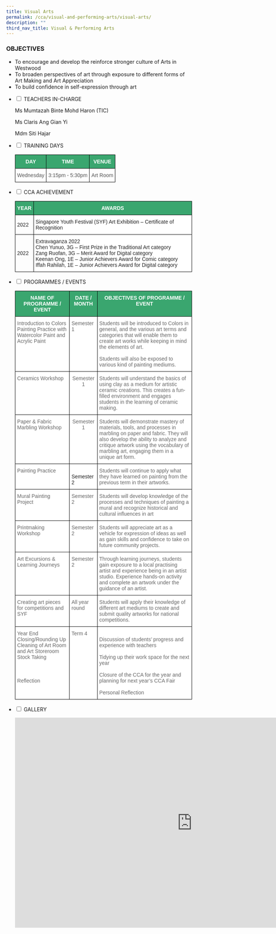 ```yaml
---
title: Visual Arts
permalink: /cca/visual-and-performing-arts/visual-arts/
description: ""
third_nav_title: Visual & Performing Arts
---
```

### OBJECTIVES

*   To encourage and develop the reinforce stronger culture of Arts in Westwood 
*   To broaden perspectives of art through exposure to different forms of Art Making and Art Appreciation  
*   To build confidence in self-expression through art

 <ul class="jekyllcodex_accordion">

<li><input type="checkbox" id="accordion1">
<label for="accordion1">TEACHERS IN-CHARGE</label><div> 

<p>Ms Mumtazah Binte Mohd Haron (TIC)</p>
<p>Ms Claris Ang Gian Yi</p> 
<p>Mdm Siti Hajar</p>
</div></li>
    
<li><input type="checkbox" id="accordion2">
<label for="accordion2">TRAINING DAYS</label><div>

 <p>

<style type="text/css">
.tg  {border-collapse:collapse;border-spacing:0;}
.tg td{border-color:black;border-style:solid;border-width:1px;font-family:Arial, sans-serif;font-size:14px;
  overflow:hidden;padding:10px 5px;word-break:normal;}
.tg th{border-color:black;border-style:solid;border-width:1px;font-family:Arial, sans-serif;font-size:14px;
  font-weight:normal;overflow:hidden;padding:10px 5px;word-break:normal;}
.tg .tg-k0s0{background-color:#3AA66F;color:#FFF;font-weight:bold;text-align:center;vertical-align:middle}
.tg .tg-h4ku{color:#565656;text-align:center;vertical-align:middle}
.tg .tg-v4io{color:#565656;text-align:left;vertical-align:middle}
</style>
<table class="tg">
<thead>
  <tr>
    <th class="tg-k0s0"><span style="color:#FFF;background-color:#3AA66F">DAY</span></th>
    <th class="tg-k0s0"><span style="color:#FFF;background-color:#3AA66F">TIME</span></th>
    <th class="tg-k0s0"><span style="color:#FFF;background-color:#3AA66F">VENUE</span><br></th>
  </tr>
</thead>
<tbody>
  <tr>
    <td class="tg-v4io"><span style="color:#565656">Wednesday</span></td>
    <td class="tg-v4io"><span style="color:#565656">3:15pm - 5:30pm</span></td>
    <td class="tg-h4ku"><span style="color:#565656">Art Room</span><br></td>
  </tr>
</tbody>
</table></p>
</div></li>

<li><input type="checkbox" id="accordion3">
<label for="accordion3">CCA ACHIEVEMENT</label><div>
<p>
<style type="text/css">
.tg  {border-collapse:collapse;border-spacing:0;}
.tg td{border-color:black;border-style:solid;border-width:1px;font-family:Arial, sans-serif;font-size:14px;
  overflow:hidden;padding:10px 5px;word-break:normal;}
.tg th{border-color:black;border-style:solid;border-width:1px;font-family:Arial, sans-serif;font-size:14px;
  font-weight:normal;overflow:hidden;padding:10px 5px;word-break:normal;}
.tg .tg-k0s0{background-color:#3AA66F;color:#FFF;font-weight:bold;text-align:center;vertical-align:middle}
.tg .tg-a3j2{background-color:#FFF;color:#222;text-align:center;vertical-align:middle}
.tg .tg-1ppo{background-color:#FFF;color:#222;text-align:left;vertical-align:middle}
</style>
<table class="tg">
<thead>
  <tr>
    <th class="tg-k0s0"><span style="color:#FFF;background-color:#3AA66F">YEAR</span></th>
    <th class="tg-k0s0"><span style="color:#FFF;background-color:#3AA66F">AWARDS</span></th>
  </tr>
</thead>
<tbody>
	<tr>
    <td class="tg-v4io"><span style="color:#222;background-color:#FFF">2022</span></td>
    <td class="tg-1ppo"><span style="color:#222;background-color:#FFF">Singapore Youth Festival (SYF) Art Exhibition – Certificate of Recognition</span></td>
  </tr>
  <tr>
    <td class="tg-v4io"><span style="color:#222;background-color:#FFF">2022</span></td>
    <td class="tg-1ppo"><span style="color:#222;background-color:#FFF">Extravaganza 2022<br>
Chen Yunuo, 3G – First Prize in the Traditional Art category<br>
Zang Ruofan, 3G – Merit Award for Digital category<br>
Keenan Ong, 1E – Junior Achievers Award for Comic category<br>
Iffah Rahilah, 1E – Junior Achievers Award for Digital category</span></td>
  </tr>
</tbody>
</table></p>
</div></li>

<li><input type="checkbox" id="accordion4">
<label for="accordion4">PROGRAMMES / EVENTS</label><div>
<p>

<style type="text/css">
.tg  {border-collapse:collapse;border-spacing:0;}
.tg td{border-color:black;border-style:solid;border-width:1px;font-family:Arial, sans-serif;font-size:14px;
  overflow:hidden;padding:10px 5px;word-break:normal;}
.tg th{border-color:black;border-style:solid;border-width:1px;font-family:Arial, sans-serif;font-size:14px;
  font-weight:normal;overflow:hidden;padding:10px 5px;word-break:normal;}
.tg .tg-0y1c{background-color:#3AA66F;color:#FFF;font-weight:bold;text-align:center;vertical-align:top}
.tg .tg-cmm0{background-color:#FFF;color:#666;text-align:left;vertical-align:top}
.tg .tg-zqva{background-color:#FFF;color:#666;text-align:center;vertical-align:top}
.tg .tg-tsok{background-color:#FFF;color:#222;text-align:left;vertical-align:top}
.tg .tg-lygy{background-color:#FFF;color:#222;text-align:center;vertical-align:top}
</style>
<table class="tg">
<thead>
  <tr>
    <th class="tg-0y1c">NAME OF PROGRAMME / EVENT</th>
    <th class="tg-0y1c">DATE / MONTH</th>
    <th class="tg-0y1c">OBJECTIVES OF PROGRAMME / EVENT</th>
  </tr>
</thead>
<tbody>
  <tr>
    <td class="tg-cmm0">Introduction to Colors <br>Painting Practice with Watercolor Paint and Acrylic Paint<br></td>
    <td class="tg-cmm0"><span style="color:#666">Semester 1</span><br></td>
    <td class="tg-cmm0">Students will be introduced to Colors in general, and the various art terms and categories that will enable them to create art works while keeping in mind the elements of art.<br><br>Students will also be exposed to various kind of painting mediums.</td>
  </tr>
  <tr>
    <td class="tg-cmm0">Ceramics Workshop</td>
    <td class="tg-zqva">Semester 1 </td>
    <td class="tg-cmm0"><span style="color:#666">Students will understand the basics of using clay as a medium for artistic ceramic creations.  This creates a fun-filled environment and engages students in the learning of ceramic making. </span><br></td>
  </tr>
	<tr>
    <td class="tg-cmm0">Paper &amp; Fabric Marbling Workshop </td>
    <td class="tg-zqva">Semester 1 </td>
    <td class="tg-cmm0"><span style="color:#666">Students will demonstrate mastery of materials, tools, and processes in marbling on paper and fabric. They will also develop the ability to analyze and critique artwork using the vocabulary of marbling art, engaging them in a unique art form.</span><br></td>
  </tr>
  <tr>
    <td class="tg-cmm0">Painting Practice<br></td>
    <td class="tg-tsok"><br>Semester 2</td>
    <td class="tg-cmm0">Students will continue to apply what they have learned on painting from the previous term in their artworks. <br></td>
  </tr>
  <tr>
    <td class="tg-cmm0">Mural Painting Project<span style="color:#222;background-color:#FFF"> </span></td>
    <td class="tg-cmm0">Semester 2 </td>
    <td class="tg-cmm0"><span style="color:#666">Students will develop knowledge of the processes and techniques of painting a mural and recognize historical and cultural influences in art</span><br></td>
  </tr>
  <tr>
    <td class="tg-cmm0">Printmaking Workshop</td>
    <td class="tg-cmm0">Semester 2 </td>
    <td class="tg-cmm0">Students will appreciate art as a vehicle for expression of ideas as well as gain skills and confidence to take on future community projects.  </td>
  </tr>
	<tr>
    <td class="tg-cmm0">Art Excursions &amp; Learning Journeys</td>
    <td class="tg-cmm0">Semester 2 </td>
    <td class="tg-cmm0">Through learning journeys, students gain exposure to a local practising artist and experience being in an artist studio.
Experience hands-on activity and complete an artwork under the guidance of an artist.</td>
  </tr>
  <tr>
    <td class="tg-cmm0">Creating art pieces for competitions and SYF<span style="color:#222;background-color:#FFF"> </span></td>
    <td class="tg-cmm0">All year round </td>
    <td class="tg-cmm0">Students will apply their knowledge of different art mediums to create and submit quality artworks for national competitions. </td>
  </tr>
  <tr>
    <td class="tg-cmm0">Year End Closing/Rounding Up<br>Cleaning of Art Room and Art Storeroom<br>Stock Taking<br><br><br><br>Reflection</td>
    <td class="tg-cmm0"><span style="color:#666">Term 4</span><br></td>
    <td class="tg-cmm0"><br>Discussion of students’ progress and experience with teachers<br><br>Tidying up their work space for the next year<br><br>Closure of the CCA for the year and planning for next year’s CCA Fair<br><br>Personal Reflection</td>
  </tr>
</tbody>
</table></p>
</div></li>

<li><input type="checkbox" id="accordion5">
<label for="accordion5">GALLERY</label><div>
<p>
<iframe src="https://docs.google.com/presentation/d/e/2PACX-1vSeZFU1caHeo-t5MGcHe7a9WYUugoQO6S1eq9uytN6mAXCU91Un-oneyM1diBBV0CslDGbcz3yn-Old/embed?start=true&amp;loop=true&amp;delayms=3000" frameborder="0" width="960" height="569" allowfullscreen="true"></iframe>
</p>
</div></li>

</ul>